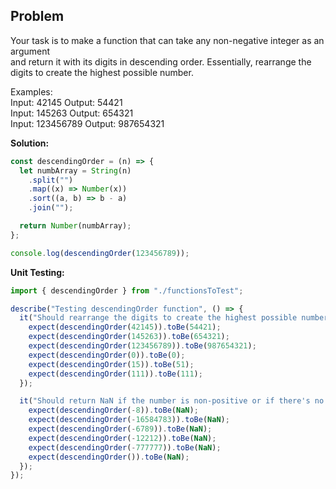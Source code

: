 ## Problem

Your task is to make a function that can take any non-negative integer as an argument  <br/>
and return it with its digits in descending order. Essentially, rearrange the digits to create the highest possible number. <br/>

Examples: <br/>
Input: 42145 Output: 54421 <br/>
Input: 145263 Output: 654321 <br/>
Input: 123456789 Output: 987654321 

**Solution:**

```javascript
const descendingOrder = (n) => {
  let numbArray = String(n)
    .split("")
    .map((x) => Number(x))
    .sort((a, b) => b - a)
    .join("");

  return Number(numbArray);
};

console.log(descendingOrder(123456789));
```

**Unit Testing:**
```javascript
import { descendingOrder } from "./functionsToTest";

describe("Testing descendingOrder function", () => {
  it("Should rearrange the digits to create the highest possible number", () => {
    expect(descendingOrder(42145)).toBe(54421);
    expect(descendingOrder(145263)).toBe(654321);
    expect(descendingOrder(123456789)).toBe(987654321);
    expect(descendingOrder(0)).toBe(0);
    expect(descendingOrder(15)).toBe(51);
    expect(descendingOrder(111)).toBe(111);
  });

  it("Should return NaN if the number is non-positive or if there's no input (Empty)", () => {
    expect(descendingOrder(-8)).toBe(NaN);
    expect(descendingOrder(-16584783)).toBe(NaN);
    expect(descendingOrder(-6789)).toBe(NaN);
    expect(descendingOrder(-12212)).toBe(NaN);
    expect(descendingOrder(-777777)).toBe(NaN);
    expect(descendingOrder()).toBe(NaN);
  });
});
```
